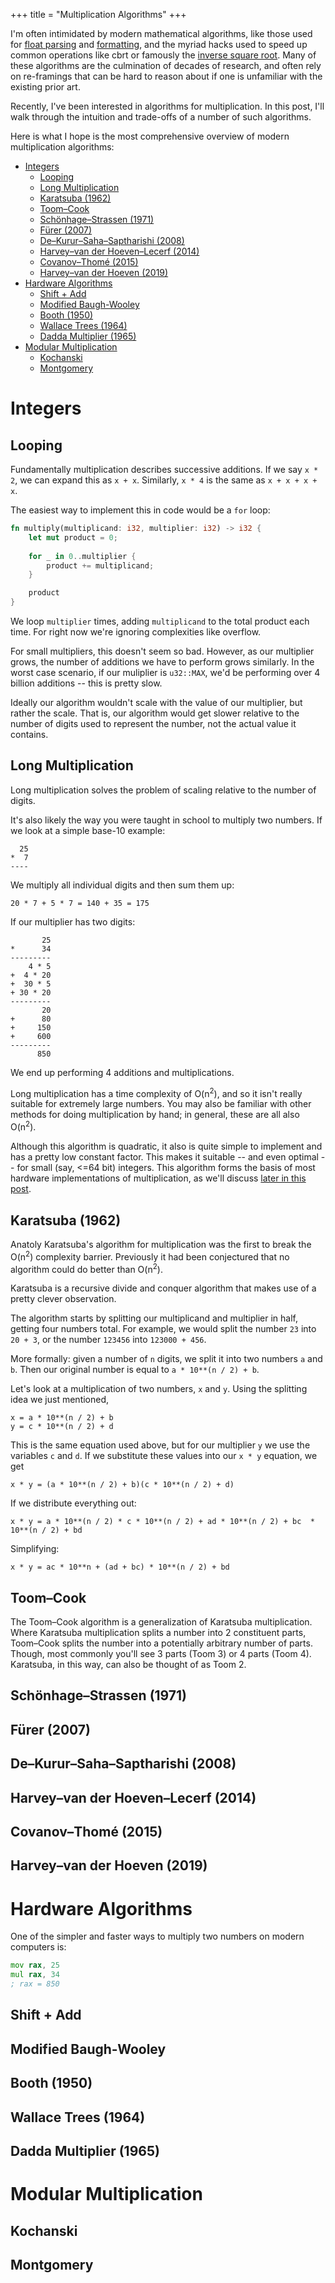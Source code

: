 +++
title = "Multiplication Algorithms"
+++

I'm often intimidated by modern mathematical algorithms, like those used for [float parsing](https://arxiv.org/abs/2101.11408) and [formatting](https://dl.acm.org/doi/10.1145/3192366.3192369), and the myriad hacks used to speed up common operations like cbrt or famously the [inverse square root](https://www.youtube.com/watch?v=p8u_k2LIZyo). Many of these algorithms are the culmination of decades of research, and often rely on re-framings that can be hard to reason about if one is unfamiliar with the existing prior art.

Recently, I've been interested in algorithms for multiplication. In this post, I'll walk through the intuition and trade-offs of a number of such algorithms. 

Here is what I hope is the most comprehensive overview of modern multiplication algorithms:

- [Integers](#integers)
  * [Looping](#looping)
  * [Long Multiplication](#long-multiplication)
  * [Karatsuba (1962)](#karatsuba-1962)
  * [Toom–Cook](#toom-cook)
  * [Schönhage–Strassen (1971)](#schonhage-strassen-1971)
  * [Fürer (2007)](#furer-2007)
  * [De–Kurur–Saha–Saptharishi (2008)](#de-kurur-saha-saptharishi-2008)
  * [Harvey–van der Hoeven–Lecerf (2014)](#harvey-van-der-hoeven-lecerf-2014)
  * [Covanov–Thomé (2015)](#covanov-thome-2015)
  * [Harvey–van der Hoeven (2019)](#harvey-van-der-hoeven-2019)
- [Hardware Algorithms](#hardware-algorithms)
  * [Shift + Add](#shift-add)
  * [Modified Baugh-Wooley](#modified-baugh-wooley)
  * [Booth (1950)](#booth-1950)
  * [Wallace Trees (1964)](#wallace-trees-1964)
  * [Dadda Multiplier (1965)](#dadda-multiplier-1965)
- [Modular Multiplication](#modular-multiplication)
  * [Kochanski](#kochanski)
  * [Montgomery](#montgomery)

# Integers

## Looping

Fundamentally multiplication describes successive additions. If we say `x * 2`, we can expand this as `x + x`. Similarly, `x * 4` is the same as `x + x + x + x`. 

The easiest way to implement this in code would be a `for` loop:

```rust
fn multiply(multiplicand: i32, multiplier: i32) -> i32 {
    let mut product = 0;
    
    for _ in 0..multiplier {
        product += multiplicand;
    }

    product
}
```

We loop `multiplier` times, adding `multiplicand` to the total product each time. For right now we're ignoring complexities like overflow.

For small multipliers, this doesn't seem so bad. However, as our multiplier grows, the number of additions we have to perform grows similarly. In the worst case scenario, if our muliplier is `u32::MAX`, we'd be performing over 4 billion additions -- this is pretty slow.

Ideally our algorithm wouldn't scale with the value of our multiplier, but rather the scale. That is, our algorithm would get slower relative to the number of digits used to represent the number, not the actual value it contains.

## Long Multiplication

Long multiplication solves the problem of scaling relative to the number of digits.

It's also likely the way you were taught in school to multiply two numbers. If we look at a simple base-10 example:

```
  25
*  7
----
```

We multiply all individual digits and then sum them up:

```
20 * 7 + 5 * 7 = 140 + 35 = 175
```

If our multiplier has two digits:

```
       25
*      34
---------
    4 * 5
+  4 * 20
+  30 * 5
+ 30 * 20
---------
       20
+      80
+     150
+     600
---------
      850
```

We end up performing 4 additions and multiplications.

Long multiplication has a time complexity of O(n<sup>2</sup>), and so it isn't really suitable for extremely large numbers. You may also be familiar with other methods for doing multiplication by hand; in general, these are all also O(n<sup>2</sup>).

Although this algorithm is quadratic, it also is quite simple to implement and has a pretty low constant factor. This makes it suitable -- and even optimal -- for small (say, <=64 bit) integers. This algorithm forms the basis of most hardware implementations of multiplication, as we'll discuss [later in this post](#hardware-algorithms).

<!-- https://gmplib.org/manual/Basecase-Multiplication -->

## Karatsuba (1962)

Anatoly Karatsuba's algorithm for multiplication was the first to break the O(n<sup>2</sup>) complexity barrier. Previously it had been conjectured that no algorithm could do better than O(n<sup>2</sup>).

Karatsuba is a recursive divide and conquer algorithm that makes use of a pretty clever observation.

The algorithm starts by splitting our multiplicand and multiplier in half, getting four numbers total. For example, we would split the number `23` into `20 + 3`, or the number `123456` into `123000 + 456`. 

More formally: given a number of `n` digits, we split it into two numbers `a` and `b`. Then our original number is equal to `a * 10**(n / 2) + b`.

Let's look at a multiplication of two numbers, `x` and `y`. Using the splitting idea we just mentioned,

```
x = a * 10**(n / 2) + b
y = c * 10**(n / 2) + d
```

This is the same equation used above, but for our multiplier `y` we use the variables `c` and `d`. If we substitute these values into our `x * y` equation, we get

```
x * y = (a * 10**(n / 2) + b)(c * 10**(n / 2) + d)
```

If we distribute everything out:

```
x * y = a * 10**(n / 2) * c * 10**(n / 2) + ad * 10**(n / 2) + bc  * 10**(n / 2) + bd
```

Simplifying:

```
x * y = ac * 10**n + (ad + bc) * 10**(n / 2) + bd
```

<!-- What does this get us?

 - https://www.mathnet.ru/php/archive.phtml?wshow=paper&jrnid=dan&paperid=26729&option_lang=eng
 - http://www.ccas.ru/personal/karatsuba/divcen.pdf
 - https://gmplib.org/manual/Karatsuba-Multiplication
 - https://www.classes.cs.uchicago.edu/archive/2004/winter/37000-1/handouts/karatsuba.pdf -->

## Toom–Cook

The Toom–Cook algorithm is a generalization of Karatsuba multiplication. Where Karatsuba multiplication splits a number into 2 constituent parts, Toom–Cook splits the number into a potentially arbitrary number of parts. Though, most commonly you'll see 3 parts (Toom 3) or 4 parts (Toom 4). Karatsuba, in this way, can also be thought of as Toom 2. 


 <!-- - http://www.bodrato.it/toom-cook/
 - http://cs.indstate.edu/~syedugani/ToomCook.pdf
 - https://arxiv.org/pdf/1602.02740.pdf
 - https://gmplib.org/manual/Toom-3_002dWay-Multiplication
 - https://gmplib.org/manual/Toom-4_002dWay-Multiplication
 - https://gmplib.org/manual/Higher-degree-Toom_0027n_0027half -->

## Schönhage–Strassen (1971)
 <!-- - https://gmplib.org/manual/FFT-Multiplication -->

## Fürer (2007)
 <!-- - https://ivv5hpp.uni-muenster.de/u/cl/WS2007-8/mult.pdf -->

## De–Kurur–Saha–Saptharishi (2008)
 <!-- - https://arxiv.org/abs/0801.1416 -->

## Harvey–van der Hoeven–Lecerf (2014)
 <!-- - https://arxiv.org/abs/1407.3361 -->

## Covanov–Thomé (2015)
 <!-- - https://arxiv.org/abs/1502.02800 -->

## Harvey–van der Hoeven (2019)
<!-- - https://annals.math.princeton.edu/2021/193-2/p04 -->


# Hardware Algorithms

One of the simpler and faster ways to multiply two numbers on modern computers is:

```asm
mov rax, 25
mul rax, 34
; rax = 850
```

 
 <!-- - Dadda multiplier (https://en.wikipedia.org/wiki/Dadda_multiplier)
 - https://acg.cis.upenn.edu/milom/cis371-Spring08/lectures/04_integer.pdf -->

## Shift + Add
## Modified Baugh-Wooley
 <!-- - https://www.ijert.org/research/design-of-fixed-width-multiplier-using-baugh-wooley-algorithm-IJERTV2IS110751.pdf
 - https://www.ece.uvic.ca/~fayez/courses/ceng465/lab_465/project2/multiplier.pdf
 - https://stackoverflow.com/questions/54268192/understanding-modified-baugh-wooley-multiplication-algorithm -->
## Booth (1950)
 <!-- - https://en.wikipedia.org/wiki/Booth%27s_multiplication_algorithm
 - http://bwrcs.eecs.berkeley.edu/Classes/icdesign/ee241_s00/PAPERS/archive/booth51.pdf -->
## Wallace Trees (1964)
 <!-- - https://en.wikipedia.org/wiki/Wallace_tree (1964) -->
## Dadda Multiplier (1965)
<!-- - https://en.wikipedia.org/wiki/Dadda_multiplier -->


# Modular Multiplication

## Kochanski
 <!-- - https://en.wikipedia.org/wiki/Kochanski_multiplication -->
## Montgomery
 <!-- - https://en.wikipedia.org/wiki/Montgomery_modular_multiplication -->
